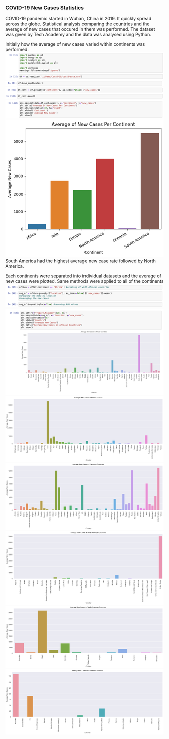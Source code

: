 ### COVID-19 New Cases Statistics
COVID-19 pandemic started in Wuhan, China in 2019. It quickly spread across the globe. Statistical analysis comparing the countries and the average of new cases that occured in them was performed. The dataset was given by Tech Academy and the data was analysed using Python. 

Initially how the average of new cases varied within continents was performed. 
<img src="imgs/rc-243/1.png?raw=true"/>
<img src="imgs/rc-243/2.png?raw=true"/>
<img src="imgs/rc-243/3.png?raw=true"/>
<img src="imgs/rc-243/4.png?raw=true"/>
<img src="imgs/rc-243/continents.png?raw=true"/>
<br>
South America had the highest average new case rate followed by North America.

Each continents were separated into individual datasets and the average of new cases were plotted. Same methods were applied to all of the continents
<img src="imgs/rc-243/5.png?raw=true"/>
<img src="imgs/rc-243/6.png?raw=true"/>
<img src="imgs/rc-243/7.png?raw=true"/>
<img src="imgs/rc-243/8.png?raw=true"/>
<img src="imgs/rc-243/9.png?raw=true"/>
<img src="imgs/rc-243/10.png?raw=true"/>
<img src="imgs/rc-243/11.png?raw=true"/>